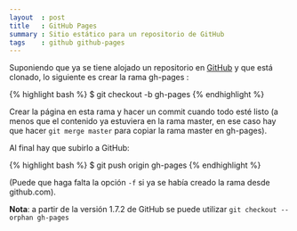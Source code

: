 ```yaml
---
layout  : post
title   : GitHub Pages
summary : Sitio estático para un repositorio de GitHub
tags    : github github-pages
---
```


Suponiendo que ya se tiene alojado un repositorio en [GitHub] y que está clonado, 
lo siguiente es crear la rama gh-pages :

{% highlight bash %}
$ git checkout -b gh-pages
{% endhighlight %}

Crear la página en esta rama y hacer un commit cuando
todo esté listo (a menos que el contenido ya estuviera en
la rama master, en ese caso hay que hacer `git merge master` para copiar
la rama master en gh-pages).

Al final hay que subirlo a GitHub:

{% highlight bash %}
$ git push origin gh-pages
{% endhighlight %}

(Puede que haga falta la opción `-f` si ya se había creado la rama desde
github.com).

**Nota**: a partir de la versión 1.7.2 de GitHub se puede utilizar
`git checkout --orphan gh-pages`
 
[GitHub]: https://github.com/ 
